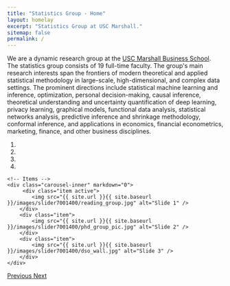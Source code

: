 ```yaml
---
title: "Statistics Group - Home"
layout: homelay
excerpt: "Statistics Group at USC Marshall."
sitemap: false
permalink: /
---
```



We are a dynamic research group at the [USC Marshall Business School](https://www.marshall.usc.edu/). The statistics group consists of 19 full-time faculty. The group's main research interests span the frontiers of modern theoretical and applied statistical methodology in large-scale, high-dimensional, and complex data settings. The prominent directions include statistical machine learning and inference, optimization, personal decision-making, causal inference, theoretical understanding and uncertainty quantification of deep learning, privacy learning, graphical models, functional data analysis, statistical networks analysis, predictive inference and shrinkage methodology, conformal inference, and applications in economics, financial econometrics, marketing, finance, and other business disciplines.
 


<div markdown="0" id="carousel" class="carousel slide" data-ride="carousel" data-interval="4000" data-pause="hover" >
    <!-- Menu -->
    <ol class="carousel-indicators">
        <li data-target="#carousel" data-slide-to="0" class="active"></li>
        <li data-target="#carousel" data-slide-to="1"></li>
        <li data-target="#carousel" data-slide-to="2"></li>
        <li data-target="#carousel" data-slide-to="3"></li>
    </ol>

    <!-- Items -->
    <div class="carousel-inner" markdown="0">
         <div class="item active">
            <img src="{{ site.url }}{{ site.baseurl }}/images/slider7001400/reading_group.jpg" alt="Slide 1" />
        </div>
        <div class="item">
            <img src="{{ site.url }}{{ site.baseurl }}/images/slider7001400/phd_group_pic.jpg" alt="Slide 2" />
        </div>
        <div class="item">
            <img src="{{ site.url }}{{ site.baseurl }}/images/slider7001400/dso_wall.jpg" alt="Slide 3" />
        </div>
    </div>
  <a class="left carousel-control" href="#carousel" role="button" data-slide="prev">
    <span class="glyphicon glyphicon-chevron-left" aria-hidden="true"></span>
    <span class="sr-only">Previous</span>
  </a>
  <a class="right carousel-control" href="#carousel" role="button" data-slide="next">
    <span class="glyphicon glyphicon-chevron-right" aria-hidden="true"></span>
    <span class="sr-only">Next</span>
  </a>
</div>





